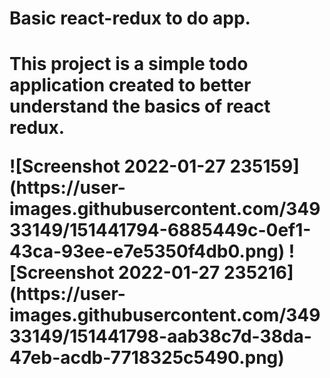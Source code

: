 <h1>Basic react-redux to do app.<h1>
<p>This project is a simple todo application created to better understand the basics of react redux.<p>
![Screenshot 2022-01-27 235159](https://user-images.githubusercontent.com/34933149/151441794-6885449c-0ef1-43ca-93ee-e7e5350f4db0.png)
![Screenshot 2022-01-27 235216](https://user-images.githubusercontent.com/34933149/151441798-aab38c7d-38da-47eb-acdb-7718325c5490.png)

